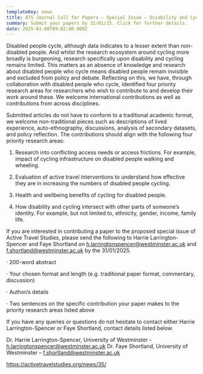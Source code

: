 ```yaml
---
templateKey: news
title: ATS Journal Call for Papers – Special Issue – Disability and Cycling
summary: Submit your papers by 31/01/25. Click for further details.
date: 2025-01-08T09:02:00.000Z
---
```

Disabled people cycle, although data indicates to a lesser extent than non-disabled people. And whilst the research ecosystem around cycling more broadly is burgeoning, research specifically upon disability and cycling remains limited. This matters as an absence of knowledge and research about disabled people who cycle means disabled people remain invisible and excluded from policy and debate. Reflecting on this, we have, through collaboration with disabled people who cycle, identified four priority research areas for researchers who wish to contribute to and develop their work around these. We welcome international contributions as well as contributions from across disciplines.



Submitted articles do not have to conform to a traditional academic format, we welcome non-traditional pieces such as descriptions of lived experience, auto-ethnography, discussions, analysis of secondary datasets, and policy reflection. The contributions should align with the following four priority research areas:



1. Research into conflicting access needs or access frictions. For example, impact of cycling infrastructure on disabled people walking and wheeling.



2. Evaluation of active travel interventions to understand how effective they are in increasing the numbers of disabled people cycling.



3. Health and wellbeing benefits of cycling for disabled people.



4. How disability and cycling intersect with other parts of someone’s identity. For example, but not limited to, ethnicity, gender, income, family life.



If you are interested in contributing a paper to the proposed special issue of Active Travel Studies, please send the following to Harrie Larrington-Spencer and Faye Shortland on h.larringtonspencer@westminster.ac.uk and f.shortland@westminster.ac.uk by the 31/01/2025.



· 200-word abstract



· Your chosen format and length (e.g. traditional paper format, commentary, discussion)



· Author/s details



· Two sentences on the specific contribution your paper makes to the priority research areas listed above



If you have any queries or questions do not hesitate to contact either Harrie Larrington-Spencer or Faye Shortland, contact details listed below.



Dr. Harrie Larrington-Spencer, University of Westminster - h.larringtonspencer@westminster.ac.uk Dr. Faye Shortland, University of Westminster – f.shortland@westminster.ac.uk



https://activetravelstudies.org/news/35/
